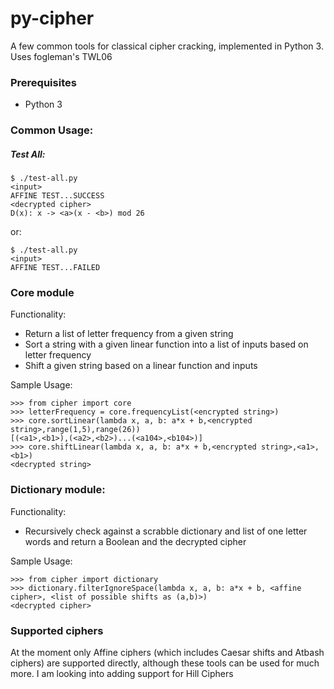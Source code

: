 # py-cipher
A few common tools for classical cipher cracking, implemented in Python 3. Uses fogleman's TWL06

### Prerequisites

- Python 3

### Common Usage:

##### Test All:
    $ ./test-all.py
    <input>
    AFFINE TEST...SUCCESS
    <decrypted cipher>
    D(x): x -> <a>(x - <b>) mod 26
    
or:
    
    $ ./test-all.py
    <input>
    AFFINE TEST...FAILED

### Core module

Functionality:

- Return a list of letter frequency from a given string
- Sort a string with a given linear function into a list of inputs based on letter frequency
- Shift a given string based on a linear function and inputs

Sample Usage:

    >>> from cipher import core
    >>> letterFrequency = core.frequencyList(<encrypted string>)
    >>> core.sortLinear(lambda x, a, b: a*x + b,<encrypted string>,range(1,5),range(26))
    [(<a1>,<b1>),(<a2>,<b2>)...(<a104>,<b104>)]
    >>> core.shiftLinear(lambda x, a, b: a*x + b,<encrypted string>,<a1>,<b1>)
    <decrypted string>

### Dictionary module:

Functionality:

- Recursively check against a scrabble dictionary and list of one letter words and return a Boolean and the decrypted cipher

Sample Usage:

    >>> from cipher import dictionary
    >>> dictionary.filterIgnoreSpace(lambda x, a, b: a*x + b, <affine cipher>, <list of possible shifts as (a,b)>)
    <decrypted cipher>

### Supported ciphers

At the moment only Affine ciphers (which includes Caesar shifts and Atbash ciphers) are supported directly, although these tools can be used for much more.
I am looking into adding support for Hill Ciphers

